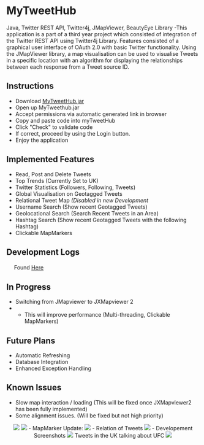 # MyTweetHub
Java, Twitter REST API, Twitter4j, JMapViewer, BeautyEye Library -This application is a part of a third year project which consisted of integration of the Twitter REST API using Twitter4j Library. Features consisted of a graphical user interface of OAuth 2.0 with basic Twitter functionality. Using the JMapViewer library, a map visualisation can be used to visualise Tweets in a specific location with an algorithm for displaying the relationships between each response from a Tweet source ID.

Instructions
-----------------------------------
- Download <a href="https://github.com/DomHeal/MyTweetHub/releases">MyTweetHub.jar</a>
- Open up MyTweethub.jar
- Accept permissions via automatic generated link in browser
- Copy and paste code into myTweetHub
- Click "Check" to validate code
- If correct, proceed by using the Login button.
- Enjoy the application


Implemented Features
------------------------------------
- Read, Post and Delete Tweets
- Top Trends (Currently Set to UK)
- Twitter Statistics (Followers, Following, Tweets)
- Global Visualisation on Geotagged Tweets
- Relational Tweet Map <i>(Disabled in new Development</i>
- Username Search (Show recent Geotagged Tweets)
- Geolocational Search (Search Recent Tweets in an Area)
- Hashtag Search (Show recent Geotagged Tweets with the following Hashtag)
- Clickable MapMarkers

Development Logs
------------------------------------
<img src="http://www.nirmalhostel.com/images/arrow-27-xxl.png" height="16" width="16"/> Found <a href="https://github.com/DomHeal/MyTweetHub/tree/master/MyTweetHub/devlogs">Here</a>

In Progress
------------------------------------
- Switching from JMapviewer to JXMapviewer 2
- - This will improve performance (Multi-threading, Clickable MapMarkers)

Future Plans
------------------------------------
- Automatic Refreshing
- Database Integration
- Enhanced Exception Handling

Known Issues
------------------------------------
- Slow map interaction / loading (This will be fixed once JXMapviewer2 has been fully implemented)
- Some alignment issues. (Will be fixed but not high priority)

<p align="center">
<img src="http://i.imgur.com/6aRY6N9.png" /img>
<img src="http://i.imgur.com/OCNqu6L.png" /img>
- MapMarker Update:
<img src="http://i.imgur.com/DpLuIc4.png" /img>
- Relation of Tweets
<img src="http://i.imgur.com/b5KtvlZ.png" /img>
- Developement Screenshots
<img src="http://i.imgur.com/mnvFupm.png" /img>
Tweets in the UK talking about UFC
<img src="http://i.imgur.com/2sKXi80.png" /img>
</p>
